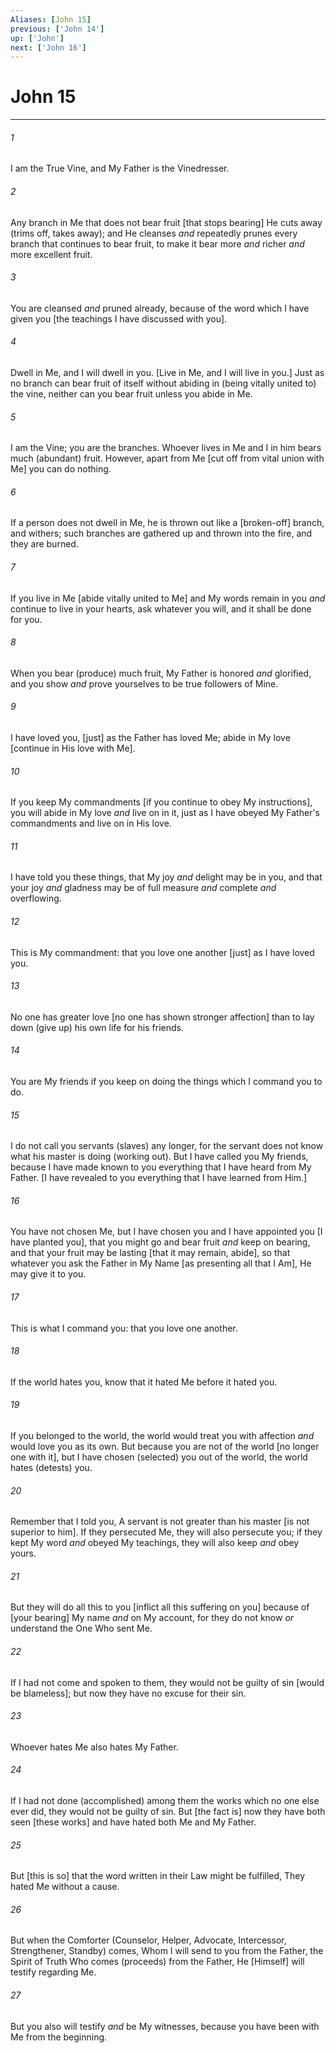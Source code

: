 ```yaml
---
Aliases: [John 15]
previous: ['John 14']
up: ['John']
next: ['John 16']
---
```

# John 15

***














###### 1 






I am the True Vine, and My Father is the Vinedresser. 













###### 2 






Any branch in Me that does not bear fruit [that stops bearing] He cuts away (trims off, takes away); and He cleanses _and_ repeatedly prunes every branch that continues to bear fruit, to make it bear more _and_ richer _and_ more excellent fruit. 













###### 3 






You are cleansed _and_ pruned already, because of the word which I have given you [the teachings I have discussed with you]. 













###### 4 






Dwell in Me, and I will dwell in you. [Live in Me, and I will live in you.] Just as no branch can bear fruit of itself without abiding in (being vitally united to) the vine, neither can you bear fruit unless you abide in Me. 













###### 5 






I am the Vine; you are the branches. Whoever lives in Me and I in him bears much (abundant) fruit. However, apart from Me [cut off from vital union with Me] you can do nothing. 













###### 6 






If a person does not dwell in Me, he is thrown out like a [broken-off] branch, and withers; such branches are gathered up and thrown into the fire, and they are burned. 













###### 7 






If you live in Me [abide vitally united to Me] and My words remain in you _and_ continue to live in your hearts, ask whatever you will, and it shall be done for you. 













###### 8 






When you bear (produce) much fruit, My Father is honored _and_ glorified, and you show _and_ prove yourselves to be true followers of Mine. 













###### 9 






I have loved you, [just] as the Father has loved Me; abide in My love [continue in His love with Me]. 













###### 10 






If you keep My commandments [if you continue to obey My instructions], you will abide in My love _and_ live on in it, just as I have obeyed My Father's commandments and live on in His love. 













###### 11 






I have told you these things, that My joy _and_ delight may be in you, and that your joy _and_ gladness may be of full measure _and_ complete _and_ overflowing. 













###### 12 






This is My commandment: that you love one another [just] as I have loved you. 













###### 13 






No one has greater love [no one has shown stronger affection] than to lay down (give up) his own life for his friends. 













###### 14 






You are My friends if you keep on doing the things which I command you to do. 













###### 15 






I do not call you servants (slaves) any longer, for the servant does not know what his master is doing (working out). But I have called you My friends, because I have made known to you everything that I have heard from My Father. [I have revealed to you everything that I have learned from Him.] 













###### 16 






You have not chosen Me, but I have chosen you and I have appointed you [I have planted you], that you might go and bear fruit _and_ keep on bearing, and that your fruit may be lasting [that it may remain, abide], so that whatever you ask the Father in My Name [as presenting all that I Am], He may give it to you. 













###### 17 






This is what I command you: that you love one another. 













###### 18 






If the world hates you, know that it hated Me before it hated you. 













###### 19 






If you belonged to the world, the world would treat you with affection _and_ would love you as its own. But because you are not of the world [no longer one with it], but I have chosen (selected) you out of the world, the world hates (detests) you. 













###### 20 






Remember that I told you, A servant is not greater than his master [is not superior to him]. If they persecuted Me, they will also persecute you; if they kept My word _and_ obeyed My teachings, they will also keep _and_ obey yours. 













###### 21 






But they will do all this to you [inflict all this suffering on you] because of [your bearing] My name _and_ on My account, for they do not know _or_ understand the One Who sent Me. 













###### 22 






If I had not come and spoken to them, they would not be guilty of sin [would be blameless]; but now they have no excuse for their sin. 













###### 23 






Whoever hates Me also hates My Father. 













###### 24 






If I had not done (accomplished) among them the works which no one else ever did, they would not be guilty of sin. But [the fact is] now they have both seen [these works] and have hated both Me and My Father. 













###### 25 






But [this is so] that the word written in their Law might be fulfilled, They hated Me without a cause. 













###### 26 






But when the Comforter (Counselor, Helper, Advocate, Intercessor, Strengthener, Standby) comes, Whom I will send to you from the Father, the Spirit of Truth Who comes (proceeds) from the Father, He [Himself] will testify regarding Me. 













###### 27 






But you also will testify _and_ be My witnesses, because you have been with Me from the beginning.
